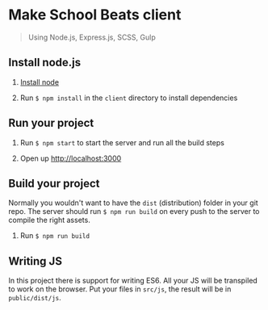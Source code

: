 # Make School Beats client
> Using Node.js, Express.js, SCSS, Gulp

## Install node.js

1. [Install node](https://nodejs.org/en/)

2. Run `$ npm install` in the `client` directory to install dependencies

## Run your project

1. Run `$ npm start` to start the server and run all the build steps

2. Open up [http://localhost:3000](http://localhost:3000)

## Build your project

Normally you wouldn't want to have the `dist` (distribution) folder in your git repo.
The server should run `$ npm run build` on every push to the server to compile the right assets.

1. Run `$ npm run build`

## Writing JS

In this project there is support for writing ES6. All your JS will be transpiled
to work on the browser. Put your files in `src/js`, the result will be in `public/dist/js`.

